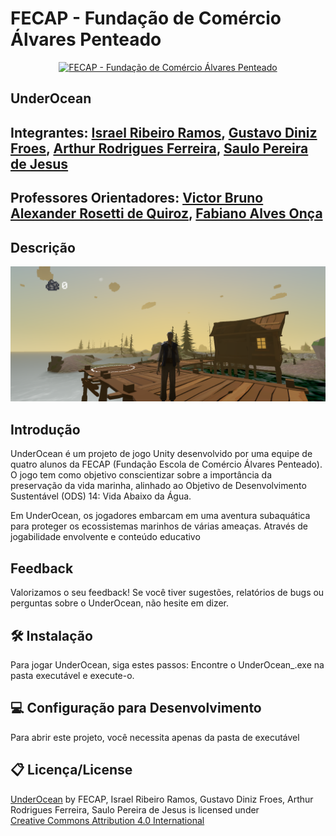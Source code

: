 # FECAP - Fundação de Comércio Álvares Penteado

<p align="center">
<a href= "https://www.fecap.br/"><img src="https://encrypted-tbn0.gstatic.com/images?q=tbn:ANd9GcRhZPrRa89Kma0ZZogxm0pi-tCn_TLKeHGVxywp-LXAFGR3B1DPouAJYHgKZGV0XTEf4AE&usqp=CAU" alt="FECAP - Fundação de Comércio Álvares Penteado" border="0"></a>
</p>

## UnderOcean

## Integrantes: <a href="https://github.com/IsraelRibeiro05">Israel Ribeiro Ramos</a>, <a href="https://github.com/GustavoDinizFroes">Gustavo Diniz Froes</a>, <a href="https://github.com/ArthurRFerr">Arthur Rodrigues Ferreira</a>, <a href="https://github.com/saulosw">Saulo Pereira de Jesus</a>

## Professores Orientadores: <a href="https://www.linkedin.com/in/victorbarq/">Victor Bruno Alexander Rosetti de Quiroz</a>, <a href=" ">Fabiano Alves Onça</a> 


## Descrição

<p align="center">
<img src="https://github.com/2024-1-MCC1/Projeto10/blob/main/ImagensJogo/UnderOcean.png" alt="UnderOcean Template" border="0">
<p align="center"> 

## Introdução
UnderOcean é um projeto de jogo Unity desenvolvido por uma equipe de quatro alunos da FECAP (Fundação Escola de Comércio Álvares Penteado). O jogo tem como objetivo conscientizar sobre a importância da preservação da vida marinha, alinhado ao Objetivo de Desenvolvimento Sustentável (ODS) 14: Vida Abaixo da Água.

Em UnderOcean, os jogadores embarcam em uma aventura subaquática para proteger os ecossistemas marinhos de várias ameaças. Através de jogabilidade envolvente e conteúdo educativo

## Feedback
Valorizamos o seu feedback! Se você tiver sugestões, relatórios de bugs ou perguntas sobre o UnderOcean, não hesite em dizer.

## 🛠 Instalação
Para jogar UnderOcean, siga estes passos:
Encontre o UnderOcean_.exe na pasta executável e execute-o.

## 💻 Configuração para Desenvolvimento
Para abrir este projeto, você necessita apenas da pasta de executável

## 📋 Licença/License
<p xmlns:cc="http://creativecommons.org/ns#" xmlns:dct="http://purl.org/dc/terms/"><a property="dct:title" rel="cc:attributionURL" href="https://github.com/2024-1-MCC1/Projeto10">UnderOcean</a> by <span property="cc:attributionName">FECAP, Israel Ribeiro Ramos, Gustavo Diniz Froes, Arthur Rodrigues Ferreira, Saulo Pereira de Jesus</span> is licensed under <a href="https://creativecommons.org/licenses/by/4.0/?ref=chooser-v1" target="_blank" rel="license noopener noreferrer" style="display:inline-block;">Creative Commons Attribution 4.0 International<img style="height:22px!important;margin-left:3px;vertical-align:text-bottom;" src="https://mirrors.creativecommons.org/presskit/icons/cc.svg?ref=chooser-v1" alt=""><img style="height:22px!important;margin-left:3px;vertical-align:text-bottom;" src="https://mirrors.creativecommons.org/presskit/icons/by.svg?ref=chooser-v1" alt=""></a></p>